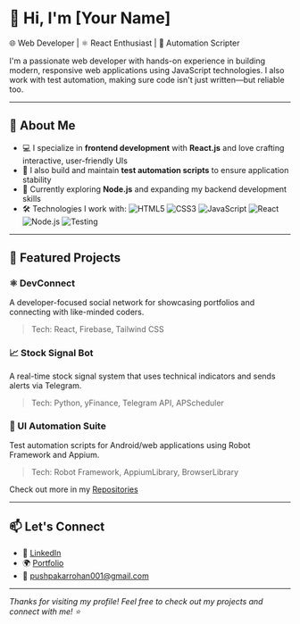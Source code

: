 # 👋 Hi, I'm [Your Name]

🌐 Web Developer | ⚛️ React Enthusiast | 🤖 Automation Scripter

I'm a passionate web developer with hands-on experience in building modern, responsive web applications using JavaScript technologies. I also work with test automation, making sure code isn't just written—but reliable too.

---

## 🚀 About Me

- 💻 I specialize in **frontend development** with **React.js** and love crafting interactive, user-friendly UIs
- 🧪 I also build and maintain **test automation scripts** to ensure application stability
- 🌱 Currently exploring **Node.js** and expanding my backend development skills
- 🛠️ Technologies I work with:
  ![HTML5](https://img.shields.io/badge/HTML5-E34F26?style=flat&logo=html5&logoColor=white)
  ![CSS3](https://img.shields.io/badge/CSS3-1572B6?style=flat&logo=css3&logoColor=white)
  ![JavaScript](https://img.shields.io/badge/JavaScript-F7DF1E?style=flat&logo=javascript&logoColor=black)
  ![React](https://img.shields.io/badge/React-20232A?style=flat&logo=react&logoColor=61DAFB)
  ![Node.js](https://img.shields.io/badge/Node.js-339933?style=flat&logo=node.js&logoColor=white)
  ![Testing](https://img.shields.io/badge/Test%20Automation-6c63ff?style=flat&logo=robot-framework&logoColor=white)

---

## 📂 Featured Projects

### ⚛️ DevConnect
A developer-focused social network for showcasing portfolios and connecting with like-minded coders.  
> Tech: React, Firebase, Tailwind CSS

### 📈 Stock Signal Bot
A real-time stock signal system that uses technical indicators and sends alerts via Telegram.  
> Tech: Python, yFinance, Telegram API, APScheduler

### 🧪 UI Automation Suite
Test automation scripts for Android/web applications using Robot Framework and Appium.  
> Tech: Robot Framework, AppiumLibrary, BrowserLibrary

Check out more in my [Repositories](https://github.com/yourusername?tab=repositories)

---

## 📫 Let's Connect

- 🔗 [LinkedIn](https://linkedin.com/in/rohankumar-webdev)
- 🌍 [Portfolio](https://statuesque-marzipan-e8e079.netlify.app/)
- 📧 [pushpakarrohan001@gmail.com](mailto:pushpakarrohan001@gmail.com)

---

_Thanks for visiting my profile! Feel free to check out my projects and connect with me! ⭐_
